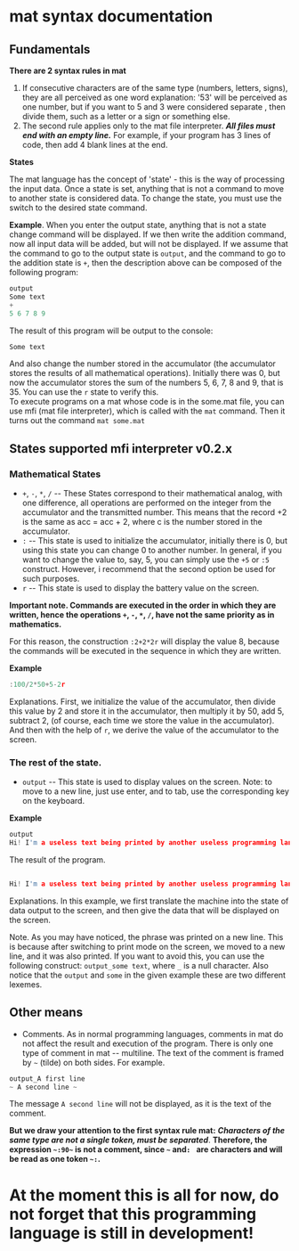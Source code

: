# mat syntax documentation
## Fundamentals
**There are 2 syntax rules in mat**
  1. If consecutive characters are of the same type (numbers, letters, signs), they are all perceived as one word explanation: '53' will be perceived as one number, but if you want to 5 and 3 were considered separate , then divide them, such as a letter or a sign or something else.
  2. The second rule applies only to the mat file interpreter. ***All files must end with an empty line.*** For example, if your program has 3 lines of code, then add 4 blank lines at the end.
  
**States**  

The mat language has the concept of 'state' - this is the way of processing the input data. Once a state is set, anything that is not a command to move to another state is considered data. To change the state, you must use the switch to the desired state command.    

**Example**. When you enter the output state, anything that is not a state change command will be displayed. If we then write the addition command, now all input data will be added, but will not be displayed. If we assume that the command to go to the output state is `output`, and the command to go to the addition state is `+`, then the description above can be composed of the following program:
```c
output
Some text
+
5 6 7 8 9

```
The result of this program will be output to the console:
```sh
Some text

```

And also change the number stored in the accumulator (the accumulator stores the results of all mathematical operations). Initially there was 0, but now the accumulator stores the sum of the numbers 5, 6, 7, 8 and 9, that is 35. You can use the `r` state to verify this.   
To execute programs on a mat whose code is in the some.mat file, you can use mfi (mat file interpreter), which is called with the `mat` command. Then it turns out the command `mat some.mat`

## States supported mfi interpreter v0.2.x 
### Mathematical States
  + `+`, `-`, `*`, `/` -- These States correspond to their mathematical analog, with one difference, all operations are performed on the integer from the accumulator and the transmitted number. This means that the record +2 is the same as acc = acc + 2, where c is the number stored in the accumulator.
  + `:` -- This state is used to initialize the accumulator, initially there is 0, but using this state you can change 0 to another number. In general, if you want to change the value to, say, 5, you can simply use the `+5` or `:5` construct. However, i recommend that the second option be used for such purposes.
  + `r` -- This state is used to display the battery value on the screen.

  **Important note. Commands are executed in the order in which they are written, hence the operations `+`, `-`, `*`, `/`, have not the same priority as in mathematics.**

  For this reason, the construction `:2+2*2r` will display the value 8, because the commands will be executed in the sequence in which they are written.

**Example** 
```c
:100/2*50+5-2r

```
Explanations. First, we initialize the value of the accumulator, then divide this value by 2 and store it in the accumulator, then multiply it by 50, add 5, subtract 2, (of course, each time we store the value in the accumulator). And then with the help of `r`, we derive the value of the accumulator to the screen.
### The rest of the state.
  + `output` -- This state is used to display values on the screen. Note: to move to a new line, just use enter, and to tab, use the corresponding key on the keyboard.

**Example**
```c
output
Hi! I'm a useless text being printed by another useless programming language!

```
The result of the program.
```c

Hi! I'm a useless text being printed by another useless programming language!

```
Explanations. In this example, we first translate the machine into the state of data output to the screen, and then give the data that will be displayed on the screen.

Note. As you may have noticed, the phrase was printed on a new line. This is because after switching to print mode on the screen, we moved to a new line, and it was also printed. If you want to avoid this, you can use the following construct: `output_some text`, where `_` is a null character. Also notice that the `output` and `some` in the given example these are two different lexemes.

## Other means
  + Comments. As in normal programming languages, comments in mat do not affect the result and execution of the program. There is only one type of comment in mat -- multiline. The text of the comment is framed by `~` (tilde) on both sides. For example. 

  ```c
  output_A first line
  ~ A second line ~

  ```
  The message `A second line` will not be displayed, as it is the text of the comment.

  **But we draw your attention to the first syntax rule mat:** ***Characters of the same type are not a single token, must be separated***. **Therefore, the expression `~:90~` is not a comment, since `~` and`: ` are characters and will be read as one token `~:`.**

# At the moment this is all for now, do not forget that this programming language is still in development!
